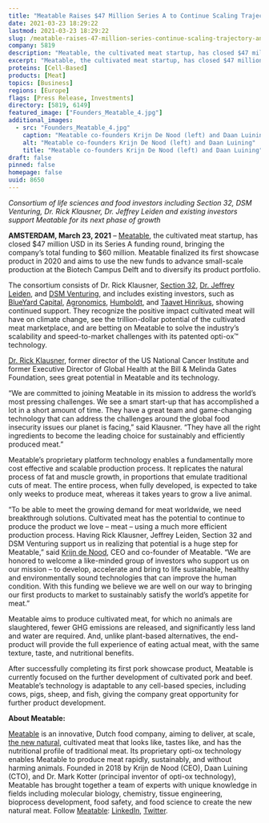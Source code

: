 ```yaml
---
title: "Meatable Raises $47 Million Series A to Continue Scaling Trajectory and Expand its Product Portfolio with Beef"
date: 2021-03-23 18:29:22
lastmod: 2021-03-23 18:29:22
slug: /meatable-raises-47-million-series-continue-scaling-trajectory-and-expand-its-product
company: 5819
description: "Meatable, the cultivated meat startup, has closed $47 million USD in its Series A funding round, bringing the company’s total funding to $60 million. Meatable finalized its first showcase product in 2020 and aims to use the new funds to advance small-scale production at the Biotech Campus Delft and to diversify its product portfolio."
excerpt: "Meatable, the cultivated meat startup, has closed $47 million USD in its Series A funding round, bringing the company’s total funding to $60 million. Meatable finalized its first showcase product in 2020 and aims to use the new funds to advance small-scale production at the Biotech Campus Delft and to diversify its product portfolio."
proteins: [Cell-Based]
products: [Meat]
topics: [Business]
regions: [Europe]
flags: [Press Release, Investments]
directory: [5819, 6149]
featured_image: ["Founders_Meatable_4.jpg"]
additional_images:
  - src: "Founders_Meatable_4.jpg"
    caption: "Meatable co-founders Krijn De Nood (left) and Daan Luining"
    alt: "Meatable co-founders Krijn De Nood (left) and Daan Luining"
    title: "Meatable co-founders Krijn De Nood (left) and Daan Luining"
draft: false
pinned: false
homepage: false
uuid: 8650
---
```

<p><em>Consortium of life sciences and food investors including Section 32, DSM Venturing, Dr. Rick Klausner, Dr. Jeffrey Leiden and existing investors support Meatable for its next phase of growth</em></p>
<p><strong>AMSTERDAM, March 23, 2021</strong> – <a href="https://www.meatable.com/">Meatable</a>, the cultivated meat startup, has closed $47 million USD in its Series A funding round, bringing the company’s total funding to $60 million. Meatable finalized its first showcase product in 2020 and aims to use the new funds to advance small-scale production at the Biotech Campus Delft and to diversify its product portfolio.</p>
<p>The consortium consists of Dr. Rick Klausner, <a href="https://section32.com/">Section 32</a>, <a href="https://www.vrtx.com/about-us/leadership/jeffrey-leiden-md-phd/">Dr. Jeffrey Leiden</a>, and <a href="https://www.dsm.com/corporate/about/businesses/dsm-venturing.html">DSM Venturing</a>, and includes existing investors, such as <a href="https://blueyard.com/">BlueYard Capital</a>, <a href="https://agronomics.im/">Agronomics</a>, <a href="https://humboldtfund.com/">Humboldt</a>, and <a href="https://www.weforum.org/people/taavet-hinrikus">Taavet Hinrikus</a>, showing continued support. They recognize the positive impact cultivated meat will have on climate change, see the trillion-dollar potential of the cultivated meat marketplace, and are betting on Meatable to solve the industry’s scalability and speed-to-market challenges with its patented opti-ox™ technology.</p>
<p><a href="https://lyell.com/our_team/rick-klausner/">Dr. Rick Klausner</a>, former director of the US National Cancer Institute and former Executive Director of Global Health at the Bill & Melinda Gates Foundation, sees great potential in Meatable and its technology.</p>
<p>“We are committed to joining Meatable in its mission to address the world’s most pressing challenges. We see a smart start-up that has accomplished a lot in a short amount of time. They have a great team and game-changing technology that can address the challenges around the global food insecurity issues our planet is facing,” said Klausner. “They have all the right ingredients to become the leading choice for sustainably and efficiently produced meat.”</p>
<p>Meatable’s proprietary platform technology enables a fundamentally more cost effective and scalable production process. It replicates the natural process of fat and muscle growth, in proportions that emulate traditional cuts of meat. The entire process, when fully developed, is expected to take only weeks to produce meat, whereas it takes years to grow a live animal.</p>
<p>“To be able to meet the growing demand for meat worldwide, we need breakthrough solutions. Cultivated meat has the potential to continue to produce the product we love – meat – using a much more efficient production process. Having Rick Klausner, Jeffrey Leiden, Section 32 and DSM Venturing support us in realizing that potential is a huge step for Meatable,” said <a href="https://www.meatable.com/">Krijn de Nood</a>, CEO and co-founder of Meatable. “We are honored to welcome a like-minded group of investors who support us on our mission – to develop, accelerate and bring to life sustainable, healthy and environmentally sound technologies that can improve the human condition. With this funding we believe we are well on our way to bringing our first products to market to sustainably satisfy the world’s appetite for meat.”</p>
<p>Meatable aims to produce cultivated meat, for which no animals are slaughtered, fewer GHG emissions are released, and significantly less land and water are required. And, unlike plant-based alternatives, the end-product will provide the full experience of eating actual meat, with the same texture, taste, and nutritional benefits.</p>
<p>After successfully completing its first pork showcase product, Meatable is currently focused on the further development of cultivated pork and beef. Meatable’s technology is adaptable to any cell-based species, including cows, pigs, sheep, and fish, giving the company great opportunity for further product development.</p>
<p><strong>About Meatable:</strong></p>
<p><a href="https://www.meatable.com/">Meatable</a> is an innovative, Dutch food company, aiming to deliver, at scale, <a href="https://www.youtube.com/watch?v=WHrorhYqcKg">the new natural</a>, cultivated meat that looks like, tastes like, and has the nutritional profile of traditional meat. Its proprietary opti-ox technology enables Meatable to produce meat rapidly, sustainably, and without harming animals. Founded in 2018 by Krijn de Nood (CEO), Daan Luining (CTO), and Dr. Mark Kotter (principal inventor of opti-ox technology), Meatable has brought together a team of experts with unique knowledge in fields including molecular biology, chemistry, tissue engineering, bioprocess development, food safety, and food science to create the new natural meat. Follow <a href="https://www.meatable.com/">Meatable</a>: <a href="https://www.linkedin.com/company/itsmeatable/">LinkedIn</a>, <a href="https://twitter.com/itsmeatable">Twitter</a>.</p>
